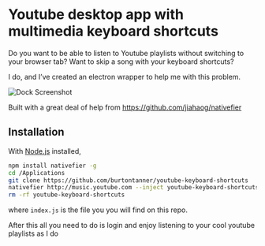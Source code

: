 # Youtube desktop app with multimedia keyboard shortcuts

Do you want to be able to listen to Youtube playlists without switching to your browser tab?
Want to skip a song with your keyboard shortcuts?

I do, and I’ve created an electron wrapper to help me with this problem.

![Dock Screenshot](https://raw.githubusercontent.com/adyz/youtube-keyboard-shortcuts/master/Screen.Shot.2016-02-25.at.5.08.54.PM.png)


Built with a great deal of help from https://github.com/jiahaog/nativefier


## Installation

With [Node.js](https://nodejs.org/) installed,

```bash
npm install nativefier -g
cd /Applications
git clone https://github.com/burtontanner/youtube-keyboard-shortcuts 
nativefier http://music.youtube.com --inject youtube-keyboard-shortcuts/index.js --overwrite
rm -rf youtube-keyboard-shortcuts 

```
where `index.js` is the file you you will find on this repo.


After this all you need to do is login and enjoy listening to your cool youtube playlists as I do
